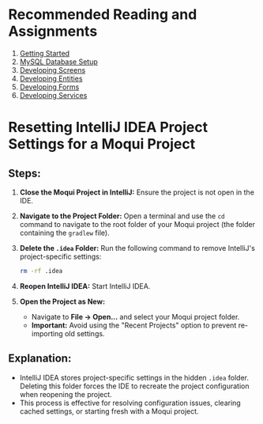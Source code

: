 # Recommended Reading and Assignments

1. [Getting Started](getting-started.md)
2. [MySQL Database Setup](database-setup.md)
3. [Developing Screens](developing-screens.md)
4. [Developing Entities](developing-entities.md)
5. [Developing Forms](developing-forms.md)
6. [Developing Services](developing-services.md)


# Resetting IntelliJ IDEA Project Settings for a Moqui Project

## Steps:

1. **Close the Moqui Project in IntelliJ:** Ensure the project is not open in the IDE.

2. **Navigate to the Project Folder:** Open a terminal and use the `cd` command to navigate to the root folder of your Moqui project (the folder containing the `gradlew` file).

3. **Delete the `.idea` Folder:** Run the following command to remove IntelliJ's project-specific settings:
   ```bash
   rm -rf .idea
   ```

4. **Reopen IntelliJ IDEA:** Start IntelliJ IDEA.

5. **Open the Project as New:**
   - Navigate to **File -> Open...** and select your Moqui project folder.
   - **Important:** Avoid using the "Recent Projects" option to prevent re-importing old settings.

## Explanation:

- IntelliJ IDEA stores project-specific settings in the hidden `.idea` folder. Deleting this folder forces the IDE to recreate the project configuration when reopening the project.
- This process is effective for resolving configuration issues, clearing cached settings, or starting fresh with a Moqui project.